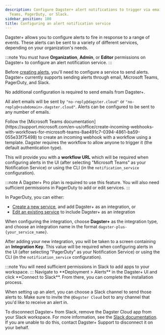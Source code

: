```yaml
---
description: Configure Dagster+ alert notifications to trigger via email, Microsoft
  Teams, PagerDuty, or Slack.
sidebar_position: 100
title: Configuring an alert notification service
---
```


Dagster+ allows you to configure alerts to fire in response to a range of events. These alerts can be sent to a variety of different services, depending on your organization's needs.

:::note
You must have **Organization**, **Admin**, or **Editor** permissions on Dagster+ to configure an alert notification service.
:::

Before [creating alerts](/dagster-plus/features/alerts/creating-alerts), you'll need to configure a service to send alerts. Dagster+ currently supports sending alerts through email, Microsoft Teams, PagerDuty, and Slack.

<Tabs groupId="notification_service">
  <TabItem value='email' label='Email'>
    No additional configuration is required to send emails from Dagster+.

All alert emails will be sent by `"no-reply@dagster.cloud"` or `"no-reply@<subdomain>.dagster.cloud"`. Alerts can be configured to be sent to any number of emails.

  </TabItem>
  <TabItem value='microsoft_teams' label='Microsoft Teams'>
    Follow the [Microsoft Teams documentation](https://support.microsoft.com/en-us/office/create-incoming-webhooks-with-workflows-for-microsoft-teams-8ae491c7-0394-4861-ba59-055e33f75498) to create an incoming webhook with a workflow using a template. Dagster requires the workflow to allow anyone to trigger it (the default authentication type).

This will provide you with a **workflow URL** which will be required when configuring alerts in the UI (after selecting "Microsoft Teams" as your Notification Service) or using the CLI (in the `notification_service` configuration).

  </TabItem>
  <TabItem value='pagerduty' label='PagerDuty'>
    :::note
A Dagster+ Pro plan is required to use this feature. You will also need sufficient permissions in PagerDuty to add or edit services.
:::

In PagerDuty, you can either:

- [Create a new service](https://support.pagerduty.com/main/docs/services-and-integrations#create-a-service), and add Dagster+ as an integration, or
- [Edit an existing service](https://support.pagerduty.com/main/docs/services-and-integrations#edit-service-settings) to include Dagster+ as an integration

When configuring the integration, choose **Dagster+** as the integration type, and choose an integration name in the format `dagster-plus-{your_service_name}`.

After adding your new integration, you will be taken to a screen containing an **Integration Key**. This value will be required when configuring alerts in the UI (after selecting "PagerDuty" as your Notification Service) or using the CLI (in the `notification_service` configuration).

  </TabItem>
  <TabItem value='slack' label='Slack'>
    :::note
You will need sufficient permissions in Slack to add apps to your workspace.
:::
Navigate to **Deployment > Alerts** in the Dagster+ UI and click **Connect to Slack**. From there, you can complete the installation process.

When setting up an alert, you can choose a Slack channel to send those alerts to. Make sure to invite the `@Dagster Cloud` bot to any channel that you'd like to receive an alert in.

To disconnect Dagster+ from Slack, remove the Dagster Cloud app from your Slack workspace. For more information, see the [Slack documentation](https://slack.com/help/articles/360003125231-Remove-apps-and-custom-integrations-from-your-workspace#remove-an-app). If you are unable to do this, contact Dagster+ Support to disconnect it on your behalf. 

  </TabItem>
</Tabs>
